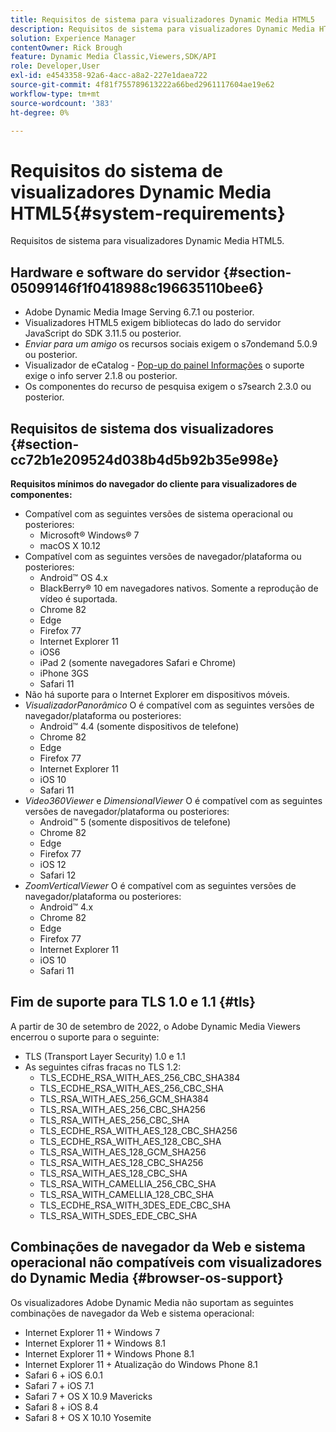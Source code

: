 ```yaml
---
title: Requisitos de sistema para visualizadores Dynamic Media HTML5
description: Requisitos de sistema para visualizadores Dynamic Media HTML5.
solution: Experience Manager
contentOwner: Rick Brough
feature: Dynamic Media Classic,Viewers,SDK/API
role: Developer,User
exl-id: e4543358-92a6-4acc-a8a2-227e1daea722
source-git-commit: 4f81f755789613222a66bed2961117604ae19e62
workflow-type: tm+mt
source-wordcount: '383'
ht-degree: 0%

---
```


# Requisitos do sistema de visualizadores Dynamic Media HTML5{#system-requirements}

Requisitos de sistema para visualizadores Dynamic Media HTML5.

<!-- Updated March 03, 2022 Contact is now Deepa Gupta -->

<!-- Updated April 06, 2021 from https://wiki.corp.adobe.com/pages/viewpage.action?spaceKey=scene7qa&title=s7Viewers%2C+S7SDK%2C+S7OnDemand+Release+Notes - Contact is Sasha -->

## Hardware e software do servidor {#section-05099146f1f0418988c196635110bee6}

<!-- Updated March 03, 2022 Contact is now Deepa Gupta -->

* Adobe Dynamic Media Image Serving 6.7.1 ou posterior.
* Visualizadores HTML5 exigem bibliotecas do lado do servidor JavaScript do SDK 3.11.5 ou posterior.
* *Enviar para um amigo* os recursos sociais exigem o s7ondemand 5.0.9 ou posterior.
* Visualizador de eCatalog - [Pop-up do painel Informações](/help/aem-viewers-ref/c-html5-s7-aem-asset-viewers/c-html5-20-ecatalog-viewer-about/c-html5-20-ecatalog-viewer-customizingviewer/r-html5-ecatalog-viewer-20-customize-infopanelpopup.md) o suporte exige o info server 2.1.8 ou posterior.
* Os componentes do recurso de pesquisa exigem o s7search 2.3.0 ou posterior.

## Requisitos de sistema dos visualizadores {#section-cc72b1e209524d038b4d5b92b35e998e}

**Requisitos mínimos do navegador do cliente para visualizadores de componentes:**

* Compatível com as seguintes versões de sistema operacional ou posteriores:
   * Microsoft® Windows® 7
   * macOS X 10.12
* Compatível com as seguintes versões de navegador/plataforma ou posteriores:
   * Android™ OS 4.x
   * BlackBerry® 10 em navegadores nativos. Somente a reprodução de vídeo é suportada.
   * Chrome 82
   * Edge
   * Firefox 77
   * Internet Explorer 11
   * iOS6
   * iPad 2 (somente navegadores Safari e Chrome)
   * iPhone 3GS
   * Safari 11
* Não há suporte para o Internet Explorer em dispositivos móveis.
* *VisualizadorPanorâmico* O é compatível com as seguintes versões de navegador/plataforma ou posteriores:
   * Android™ 4.4 (somente dispositivos de telefone)
   * Chrome 82
   * Edge
   * Firefox 77
   * Internet Explorer 11
   * iOS 10
   * Safari 11
* *Video360Viewer* e *DimensionalViewer* O é compatível com as seguintes versões de navegador/plataforma ou posteriores:
   * Android™ 5 (somente dispositivos de telefone)
   * Chrome 82
   * Edge
   * Firefox 77
   * iOS 12
   * Safari 12
* *ZoomVerticalViewer* O é compatível com as seguintes versões de navegador/plataforma ou posteriores:
   * Android™ 4.x
   * Chrome 82
   * Edge
   * Firefox 77
   * Internet Explorer 11
   * iOS 10
   * Safari 11

## Fim de suporte para TLS 1.0 e 1.1 {#tls}

<!-- CQDOC-19433 -->

A partir de 30 de setembro de 2022, o Adobe Dynamic Media Viewers encerrou o suporte para o seguinte:

* TLS (Transport Layer Security) 1.0 e 1.1
* As seguintes cifras fracas no TLS 1.2:
   * TLS_ECDHE_RSA_WITH_AES_256_CBC_SHA384
   * TLS_ECDHE_RSA_WITH_AES_256_CBC_SHA
   * TLS_RSA_WITH_AES_256_GCM_SHA384
   * TLS_RSA_WITH_AES_256_CBC_SHA256
   * TLS_RSA_WITH_AES_256_CBC_SHA
   * TLS_ECDHE_RSA_WITH_AES_128_CBC_SHA256
   * TLS_ECDHE_RSA_WITH_AES_128_CBC_SHA
   * TLS_RSA_WITH_AES_128_GCM_SHA256
   * TLS_RSA_WITH_AES_128_CBC_SHA256
   * TLS_RSA_WITH_AES_128_CBC_SHA
   * TLS_RSA_WITH_CAMELLIA_256_CBC_SHA
   * TLS_RSA_WITH_CAMELLIA_128_CBC_SHA
   * TLS_ECDHE_RSA_WITH_3DES_EDE_CBC_SHA
   * TLS_RSA_WITH_SDES_EDE_CBC_SHA

## Combinações de navegador da Web e sistema operacional não compatíveis com visualizadores do Dynamic Media {#browser-os-support}

<!-- CQDOC-19433 -->

Os visualizadores Adobe Dynamic Media não suportam as seguintes combinações de navegador da Web e sistema operacional:

* Internet Explorer 11 + Windows 7
* Internet Explorer 11 + Windows 8.1
* Internet Explorer 11 + Windows Phone 8.1
* Internet Explorer 11 + Atualização do Windows Phone 8.1
* Safari 6 + iOS 6.0.1
* Safari 7 + iOS 7.1
* Safari 7 + OS X 10.9 Mavericks
* Safari 8 + iOS 8.4
* Safari 8 + OS X 10.10 Yosemite

<!-- CQDOC-19433 -->

<!-- 
NOTE
Effective September 30, 2018, Adobe Dynamic Media Classic Viewers ended support of Transport Layer Security 1.0 (TLS 1.0). As such, Dynamic Media Classic no longer supports viewers on the following browsers/platforms that support TLS 1.0 (Adobe recommends using TLS 1.2 or later):

* Android&trade; 2.3.7
* Android&trade; 4.0.4
* Android&trade; 4.1.1
* Android&trade; 4.2.2
* Android&trade; 4.3
* Internet Explorer 7 on Window Vista&reg;
* Internet Explorer 8 on Windows&reg; XP
* Internet Explorer 8-10 on Windows&reg; 7
* Internet Explorer 10 on Windows&reg; Phone 8.0
* Safari 5.1.9 on Apple OS X 10.6.8
* Safari 6.0.4 on Apple OS X 10.8.4
* Java&trade; 6u45
* Java&trade; 7u25
* OpenSSL 0.9.8y
* Baidu January 2015

NOTE
FLASH VIEWERS END-OF-LIFE — Effective January 31, 2017, Adobe Dynamic Media Classic officially ended support for the Flash viewer platform. -->

